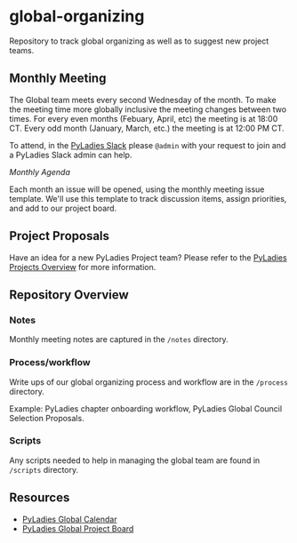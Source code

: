 # global-organizing

Repository to track global organizing as well as to suggest new project teams.

## Monthly Meeting

The Global team meets every second Wednesday of the month. To make the meeting time more globally inclusive the meeting changes between two times. For every even months (Febuary, April, etc) the meeting is at 18:00 CT. Every odd month (January, March, etc.) the meeting is at 12:00 PM CT.

To attend, in the [PyLadies Slack](https://slackin.pyladies.com/) please `@admin` with your request to join and a PyLadies Slack admin can help.

_Monthly Agenda_

Each month an issue will be opened, using the monthly meeting issue template. We'll use this template to track discussion items, assign priorities, and add to our project board.

## Project Proposals

Have an idea for a new PyLadies Project team? Please refer to the [PyLadies Projects Overview](process/pyladies-projects-overview.md) for more information.

## Repository Overview

### Notes

Monthly meeting notes are captured in the `/notes` directory. 

### Process/workflow

Write ups of our global organizing process and workflow are in the `/process` directory. 

Example: PyLadies chapter onboarding workflow, PyLadies Global Council Selection Proposals.

### Scripts

Any scripts needed to help in managing the global team are found in `/scripts` directory.

## Resources

- [PyLadies Global Calendar](https://calendar.google.com/calendar?cid=cHlmb3VuZC5vcmdfcDk3NDJrNnBrMGZjamQ2NW9scGpiY2F2NmNAZ3JvdXAuY2FsZW5kYXIuZ29vZ2xlLmNvbQ)
- [PyLadies Global Project Board](https://github.com/orgs/pyladies/projects/1)
